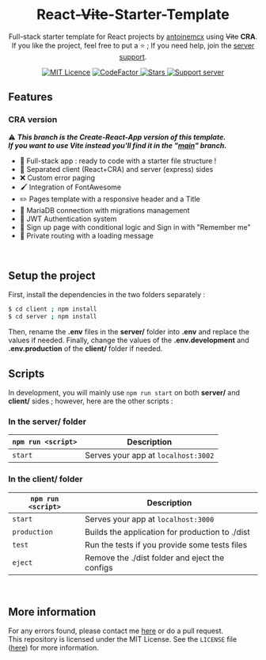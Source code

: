 <h1 align="center">React-<strike>Vite</strike>-Starter-Template</h1>
<p align="center">
    Full-stack starter template for React projects by <a href="https://github.com/antoinemcx">antoinemcx</a> using <strike>Vite</strike> <b>CRA</b>.<br />
    If you like the project, feel free to put a ⭐ ; If you need help, join the <a href="https://discord.gg/G6WQsMQShZ">server support</a>.
</p>

<p align="center">
    <a title="MIT Licence" href="LICENCE"><img src="https://img.shields.io/badge/license-MIT-blue" alt="MIT Licence"></a>
    <a title="CodeFactor" href="https://www.codefactor.io/repository/github/antoinemcx/react-vite-starter-template">
        <img src="https://www.codefactor.io/repository/github/antoinemcx/react-vite-starter-template/badge" alt="CodeFactor">
    </a>
    <a title="Stars" href="[LICENCE](https://github.com/antoinemcx/React-Vite-Starter-Template)">
        <img src="https://img.shields.io/github/stars/antoinemcx/React-Vite-Starter-Template" alt="Stars">
    </a>
    <a title="Support server" href="https://discord.gg/G6WQsMQShZ">
        <img src="https://img.shields.io/discord/738122381062832180.svg?label=&logo=discord&logoColor=ffffff&color=7389D8&labelColor=6A7EC2" alt="Support server">
    </a>

   <br>
</p>

## Features
### CRA version
⚠️ ***This branch is the Create-React-App version of this template.   
If you want to use Vite instead you'll find it in the "[main](https://github.com/antoinemcx/React-Vite-Starter-Template/tree/main)" branch.***   

* 🚀 Full-stack app : ready to code with a starter file structure !
* 📁 Separated client (React+CRA) and server (express) sides
* ❌ Custom error paging
* 🖌️ Integration of FontAwesome
* ✏️ Pages template with a responsive header and a Title
* 📡 MariaDB connection with migrations management
* 🔑 JWT Authentication system
* 👥 Sign up page with conditional logic and Sign in with "Remember me"
* 🔐 Private routing with a loading message

<br>

## Setup the project
First, install the dependencies in the two folders separately :
```sh
$ cd client ; npm install
$ cd server ; npm install
```
Then, rename the **.env** files in the **server/** folder into **.env** and replace the values if needed.
Finally, change the values of the **.env.development** and **.env.production** of the **client/** folder if needed.

## Scripts

In development, you will mainly use `npm run start` on both **server/** and **client/** sides ; however, here are the other scripts :

### In the server/ folder
|`npm run <script>` |Description|
|-------------------|-----------|
|`start`            |Serves your app at `localhost:3002`|

### In the client/ folder
|`npm run <script>` |Description|
|-------------------|-----------|
|`start`            |Serves your app at `localhost:3000`|
|`production`       |Builds the application for production to ./dist|
|`test`             |Run the tests if you provide some tests files|
|`eject`            |Remove the ./dist folder and eject the configs|

<br>

## More information

For any errors found, please contact me [here](https://discord.gg/G6WQsMQShZ) or do a pull request.  
This repository is licensed under the MIT License. See the `LICENSE` file ([here](LICENSE)) for more information.
